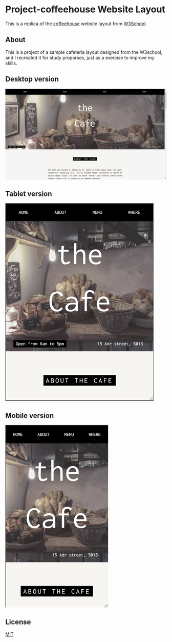 # Project-coffeehouse Website Layout
 
 This is a replica of the [coffeehouse](https://www.w3schools.com/w3css/tryit.asp?filename=tryw3css_templates_cafe) website layout from [W3School](https://www.w3schools.com/default.asp).

## About

 This is a project of a sample cafeteria layout designed from the W3school, and I recreated it for study proporses, just as a exercise to improve my skills.

## Desktop version

![](_img/readme-img-desktop.png)

## Tablet version

![](_img/readme-img-tablet.png)

## Mobile version

![](_img/readme-img-mobile.png)

 ## License
 [MIT](https://choosealicense.com/licenses/mit/)
